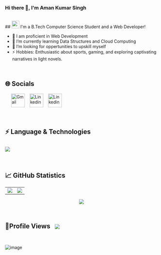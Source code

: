 ### Hi there 👋, I'm Aman Kumar Singh
<br/>
## <img src="https://user-images.githubusercontent.com/79101773/235734521-37c06f5c-2cd7-4ecb-8929-90849b99ed9b.png" width = "25" height = "25"> I'm a B.Tech Computer Science Student and a Web Developer!

- 🥅 I am proficient in Web Development
- 🌱 I’m currently learning Data Structures and Cloud Computing
- 👯 I’m looking for oppertunities to upskill myself
- ⚡ Hobbies: Enthusiastic about sports, gaming, and exploring captivating narratives in light novels.

 <br/>
 
<!--Social Links--> 

## 🌐 Socials
<div align="left" style="margin: 20px;">
  <a href="mailto:kumar.singhaman12324@gmail.com?subject=Hello%20Aman,%20From%20Github" target="_blank" rel="noopener noreferrer" title="Mail"><img align="center" src="https://w7.pngwing.com/pngs/877/133/png-transparent-google-mail-logo-gmail-computer-icons-logo-email-gmail-angle-text-rectangle-thumbnail.png" alt="Gmail" height="45" width="45" /></a>&nbsp;&nbsp;&nbsp;
  <a href="https://www.instagram.com/just._a_man/" target="_blank" rel="noopener noreferrer" title="Instagram" ><img align="center" src="https://upload.wikimedia.org/wikipedia/commons/thumb/5/58/Instagram-Icon.png/1025px-Instagram-Icon.png" alt="Linkedin" height="45" width="45" /></a>&nbsp;&nbsp;&nbsp;
  <a href="https://www.linkedin.com/in/amanks5117" target="_blank" rel="noopener noreferrer" title="Linkedin"><img align="center" src="https://upload.wikimedia.org/wikipedia/commons/thumb/f/f8/LinkedIn_icon_circle.svg/800px-LinkedIn_icon_circle.svg.png" alt="Linkedin" height="45" width="45" /></a>&nbsp;&nbsp;
 </div>

 <br/>

<!-- Language & Technology -->

## ⚡ Language & Technologies
<h2 align="left">
<img src="https://skillicons.dev/icons?i=java,python,javascript,html,css,react,express,git,github,mongo,mysql,azure,handlebars,php,nodejs">
</h2>

 <br/>

<!--Github Statistics-->

## 📈 GitHub Statistics

<table align = "center">
<td>
<img src="https://github-readme-stats.vercel.app/api?username=AmanKumar117&include_all_commits=true&count_private=true&show_icons=true&line_height=20&theme=great-gatsby"/>
</td>
<td>
<img src="https://github-readme-stats.vercel.app/api/top-langs?username=AmanKumar117&show_icons=true&locale=en&layout=compact&theme=great-gatsby" />
</td>
</table>

<p align="center">
<img align="center" src="https://github-readme-streak-stats.herokuapp.com/?user=AmanKumar117&theme=great-gatsby" />
</p>

<br/>

<!-- Profile Views -->

## 👀Profile Views  &nbsp; <img align = "center" src="https://profile-counter.glitch.me/AmanKumar117/count.svg" />

</h2>
<br/>

![image](https://user-images.githubusercontent.com/79101773/235733489-85fa763e-527a-4661-b0d9-8bcd2c972c37.png)

<!--
**AmanKumar117/AmanKumar117** is a ✨ _special_ ✨ repository because its `README.md` (this file) appears on your GitHub profile.

Here are some ideas to get you started:

- 🔭 I’m currently working on ...
- 🌱 I’m currently learning ...
- 👯 I’m looking to collaborate on ...
- 🤔 I’m looking for help with ...
- 💬 Ask me about ...
- 📫 How to reach me: ...
- 😄 Pronouns: ...
- ⚡ Fun fact: ...
-->
